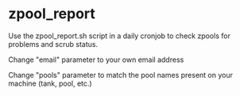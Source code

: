 # zpool_report
Use the zpool_report.sh script in a daily cronjob to check zpools for problems and scrub status.

Change "email" parameter to your own email address

Change "pools" parameter to match the pool names present on your machine (tank, pool, etc.)
